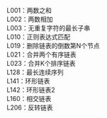 L001：两数之和  
L002：两数相加  
L003：无重复字符的最长子串  
L010：正则表达式匹配  
L019：删除链表的倒数第N个节点  
L021：合并两个有序链表  
L023：合并K个排序链表  
L128：最长连续序列  
L141：环形链表  
L142：环形链表2  
L160：相交链表  
L206：反转链表  


